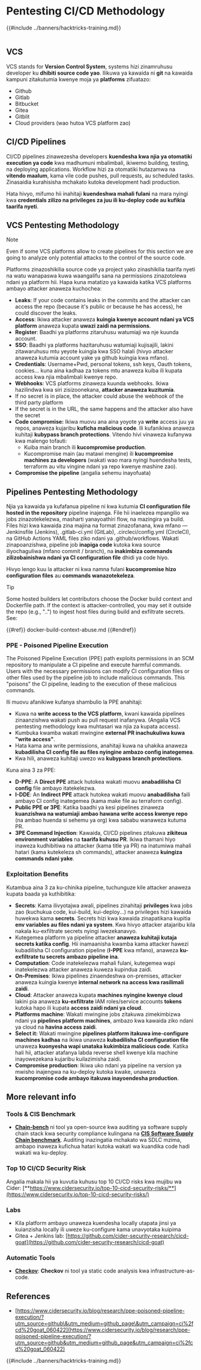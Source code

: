 # Pentesting CI/CD Methodology

{{#include ../banners/hacktricks-training.md}}

<figure><img src="../images/CLOUD-logo-letters.svg" alt=""><figcaption></figcaption></figure>

## VCS

VCS stands for **Version Control System**, systems hizi zinamruhusu developer ku **dhibiti source code yao**. Ilikuwa ya kawaida ni **git** na kawaida kampuni zitakutumia kwenye moja ya **platforms** zifuatazo:

- Github
- Gitlab
- Bitbucket
- Gitea
- Gitblit
- Cloud providers (wao hutoa VCS platform zao)

## CI/CD Pipelines

CI/CD pipelines zinawezesha developers **kuendesha kwa njia ya otomatiki execution ya code** kwa madhumuni mbalimbali, ikiwemo building, testing, na deploying applications. Workflow hizi za otomatiki hutazamwa na **vitendo maalum**, kama vile code pushes, pull requests, au scheduled tasks. Zinasaidia kurahisisha mchakato kutoka development hadi production.

Hata hivyo, mifumo hii inahitaji **kuendeshwa mahali fulani** na mara nyingi kwa **credentials zilizo na privileges za juu ili ku-deploy code au kufikia taarifa nyeti**.

## VCS Pentesting Methodology

> [!NOTE]
> Even if some VCS platforms allow to create pipelines for this section we are going to analyze only potential attacks to the control of the source code.

Platforms zinazoshikilia source code ya project yako zinashikilia taarifa nyeti na watu wanapaswa kuwa waangalifu sana na permissions zinazotolewa ndani ya platform hii. Hapa kuna matatizo ya kawaida katika VCS platforms ambayo attacker anaweza kuchochea:

- **Leaks**: If your code contains leaks in the commits and the attacker can access the repo (because it's public or because he has access), he could discover the leaks.
- **Access**: Ikiwa attacker anaweza **kuingia kwenye account ndani ya VCS platform** anaweza kupata **uwazi zaidi na permissions**.
- **Register**: Baadhi ya platforms zitaruhusu watumiaji wa nje kuunda account.
- **SSO**: Baadhi ya platforms hazitaruhusu watumiaji kujisajili, lakini zitawaruhusu mtu yeyote kuingia kwa SSO halali (hivyo attacker anaweza kutumia account yake ya github kuingia kwa mfano).
- **Credentials**: Username+Pwd, personal tokens, ssh keys, Oauth tokens, cookies... kuna aina kadhaa za tokens mtu anaweza kuiba ili kupata access kwa njia mbalimbali kwenye repo.
- **Webhooks**: VCS platforms zinaweza kuunda webhooks. Ikiwa hazilindwa kwa siri zisizoonekana, **attacker anaweza kuzitumia**.
- If no secret is in place, the attacker could abuse the webhook of the third party platform
- If the secret is in the URL, the same happens and the attacker also have the secret
- **Code compromise:** Ikiwa muovu ana aina yoyote ya **write** access juu ya repos, anaweza kujaribu **kuficha malicious code**. Ili kufanikiwa anaweza kuhitaji **kubypass branch protections**. Vitendo hivi vinaweza kufanywa kwa malengo tofauti:
  - Kuiba main branch ili **kucompromise production**.
  - Kucompromise main (au matawi mengine) ili **kucompromise machines za developers** (wakati wao mara nyingi huendesha tests, terraform au vitu vingine ndani ya repo kwenye mashine zao).
- **Compromise the pipeline** (angalia sehemu inayofuata)

## Pipelines Pentesting Methodology

Njia ya kawaida ya kufafanua pipeline ni kwa kutumia **CI configuration file hosted in the repository** pipeline inajenga. File hii inaelezea mpangilio wa jobs zinazotekelezwa, masharti yanayoathiri flow, na mazingira ya build.\
Files hizi kwa kawaida zina majina na format zinazofanana, kwa mfano — Jenkinsfile (Jenkins), .gitlab-ci.yml (GitLab), .circleci/config.yml (CircleCI), na GitHub Actions YAML files ziko ndani ya .github/workflows. Wakati zinapoanzishwa, pipeline job **inapiga code** kutoka kwa source iliyochaguliwa (mfano commit / branch), na **inakimbiza commands zilizobainishwa ndani ya CI configuration file** dhidi ya code hiyo.

Hivyo lengo kuu la attacker ni kwa namna fulani **kucompromise hizo configuration files** au **commands wanazotekeleza**.

> [!TIP]
> Some hosted builders let contributors choose the Docker build context and Dockerfile path. If the context is attacker-controlled, you may set it outside the repo (e.g., "..") to ingest host files during build and exfiltrate secrets. See:
>
>{{#ref}}
>docker-build-context-abuse.md
>{{#endref}}

### PPE - Poisoned Pipeline Execution

The Poisoned Pipeline Execution (PPE) path exploits permissions in an SCM repository to manipulate a CI pipeline and execute harmful commands. Users with the necessary permissions can modify CI configuration files or other files used by the pipeline job to include malicious commands. This "poisons" the CI pipeline, leading to the execution of these malicious commands.

Ili muovu afanikiwe kufanya shambulio la PPE anahitaji:

- Kuwa na **write access to the VCS platform**, kwani kawaida pipelines zinaanzishwa wakati push au pull request inafanywa. (Angalia VCS pentesting methodology kwa muhtasari wa njia za kupata access).
- Kumbuka kwamba wakati mwingine **external PR inachukuliwa kuwa "write access"**.
- Hata kama ana write permissions, anahitaji kuwa na uhakika anaweza **kubadilisha CI config file au files nyingine ambazo config inategemea**.
- Kwa hili, anaweza kuhitaji uwezo wa **kubypass branch protections**.

Kuna aina 3 za PPE:

- **D-PPE**: A **Direct PPE** attack hutokea wakati muovu **anabadilisha CI config** file ambayo itatekelezwa.
- **I-DDE**: An **Indirect PPE** attack hutokea wakati muovu **anabadilisha** faili ambayo CI config inategemea (kama make file au terraform config).
- **Public PPE or 3PE**: Katika baadhi ya kesi pipelines zinaweza **kuanzishwa na watumiaji ambao hawana write access kwenye repo** (na ambao huenda si sehemu ya org) kwa sababu wanaweza kutuma PR.
- **3PE Command Injection**: Kawaida, CI/CD pipelines zitakuwa **zikiteua environment variables** na **taarifa kuhusu PR**. Ikiwa thamani hiyo inaweza kudhibitiwa na attacker (kama title ya PR) na inatumiwa mahali hatari (kama kutekeleza sh commands), attacker anaweza **kuingiza commands ndani yake**.

### Exploitation Benefits

Kutambua aina 3 za ku-chinika pipeline, tuchunguze kile attacker anaweza kupata baada ya kuthibitika:

- **Secrets**: Kama ilivyotajwa awali, pipelines zinahitaji **privileges** kwa jobs zao (kuchukua code, kui-build, kui-deploy...) na privileges hizi kawaida huwekwa kama **secrets**. Secrets hizi kwa kawaida zinapatikana kupitia **env variables au files ndani ya system**. Kwa hivyo attacker atajaribu kila nakala ku-exfiltrate secrets nyingi iwezekanavyo.
- Kutegemea platform ya pipeline attacker **anaweza kuhitaji kutaja secrets katika config**. Hii inamaanisha kwamba kama attacker hawezi kubadilisha CI configuration pipeline (**I-PPE** kwa mfano), anaweza **ku-exfiltrate tu secrets ambazo pipeline ina**.
- **Computation**: Code inatekelezwa mahali fulani, kutegemea wapi inatekelezwa attacker anaweza kuweza kupindua zaidi.
- **On-Premises**: Ikiwa pipelines zinaendeshwa on-premises, attacker anaweza kuingia kwenye **internal network na access kwa rasilimali zaidi**.
- **Cloud**: Attacker anaweza kupata **machines nyingine kwenye cloud** lakini pia anaweza **ku-exfiltrate** IAM roles/service accounts **tokens** kutoka hapo ili kupata **access zaidi ndani ya cloud**.
- **Platforms machine**: Wakati mwingine jobs zitakuwa zimekimbizwa ndani ya **pipelines platform machines**, ambazo kwa kawaida ziko ndani ya cloud na **havina access zaidi**.
- **Select it:** Wakati mwingine **pipelines platform itakuwa ime-configure machines kadhaa** na ikiwa unaweza **kubadilisha CI configuration file** unaweza **kuonyesha wapi unataka kukimbiza malicious code**. Katika hali hii, attacker atafanya labda reverse shell kwenye kila machine inayowezekana kujaribu kuilazimisha zaidi.
- **Compromise production**: Ikiwa uko ndani ya pipeline na version ya mwisho inajengwa na ku-deploy kutoka kwake, unaweza **kucompromise code ambayo itakuwa inayoendesha production**.

## More relevant info

### Tools & CIS Benchmark

- [**Chain-bench**](https://github.com/aquasecurity/chain-bench) ni tool ya open-source kwa auditing ya software supply chain stack kwa security compliance kulingana na [**CIS Software Supply Chain benchmark**](https://github.com/aquasecurity/chain-bench/blob/main/docs/CIS-Software-Supply-Chain-Security-Guide-v1.0.pdf). Auditing inazingatia mchakato wa SDLC mzima, ambapo inaweza kufichua hatari kutoka wakati wa kuandika code hadi wakati wa ku-deploy.

### Top 10 CI/CD Security Risk

Angalia makala hii ya kuvutia kuhusu top 10 CI/CD risks kwa mujibu wa Cider: [**https://www.cidersecurity.io/top-10-cicd-security-risks/**](https://www.cidersecurity.io/top-10-cicd-security-risks/)

### Labs

- Kila platform ambayo unaweza kuendesha locally utapata jinsi ya kuianzisha locally ili uweze ku-configure kama unavyotaka kuipima
- Gitea + Jenkins lab: [https://github.com/cider-security-research/cicd-goat](https://github.com/cider-security-research/cicd-goat)

### Automatic Tools

- [**Checkov**](https://github.com/bridgecrewio/checkov): **Checkov** ni tool ya static code analysis kwa infrastructure-as-code.

## References

- [https://www.cidersecurity.io/blog/research/ppe-poisoned-pipeline-execution/?utm_source=github\&utm_medium=github_page\&utm_campaign=ci%2fcd%20goat_060422](https://www.cidersecurity.io/blog/research/ppe-poisoned-pipeline-execution/?utm_source=github&utm_medium=github_page&utm_campaign=ci%2fcd%20goat_060422)


{{#include ../banners/hacktricks-training.md}}

